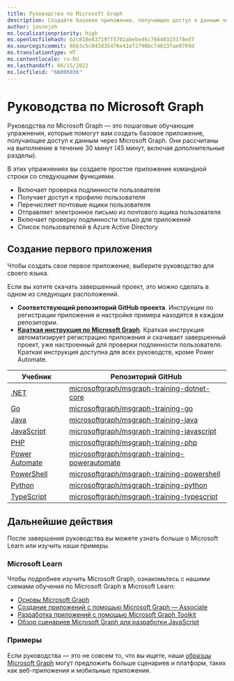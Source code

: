 ```yaml
---
title: Руководства по Microsoft Graph
description: Создайте базовое приложение, получающее доступ к данным через Microsoft Graph за 30 минут, благодаря пошаговому руководству по Microsoft Graph.
author: jasonjoh
ms.localizationpriority: high
ms.openlocfilehash: b2c810e437197f5702abebe46c76648315178ed7
ms.sourcegitcommit: 6bb3c5c043d35476e41ef2790bcf4813fae0769d
ms.translationtype: HT
ms.contentlocale: ru-RU
ms.lasthandoff: 06/15/2022
ms.locfileid: "66095036"
---
```

# <a name="microsoft-graph-tutorials"></a>Руководства по Microsoft Graph

Руководства по Microsoft Graph — это пошаговые обучающие упражнения, которые помогут вам создать базовое приложение, получающее доступ к данным через Microsoft Graph. Они рассчитаны на выполнение в течение 30 минут (45 минут, включая дополнительные разделы).

В этих упражнениях вы создаете простое приложение командной строки со следующими функциями.

- Включает проверка подлинности пользователя
- Получает доступ к профилю пользователя
- Перечисляет почтовые ящики пользователя
- Отправляет электронное письмо из почтового ящика пользователя
- Включает проверку подлинности только для приложений
- Список пользователей в Azure Active Directory

## <a name="build-your-first-app"></a>Создание первого приложения

Чтобы создать свое первое приложение, выберите руководство для своего языка.

Если вы хотите скачать завершенный проект, это можно сделать в одном из следующих расположений.

- **Соответствующий репозиторий GitHub проекта**. Инструкции по регистрации приложения и настройке примера находятся в каждом репозитории.
- **[Краткая инструкция по Microsoft Graph](https://developer.microsoft.com/graph/quick-start)**. Краткая инструкция автоматизирует регистрацию приложения и скачивает завершенный проект, уже настроенный для проверки подлинности пользователя. Краткая инструкция доступна для всех руководств, кроме Power Automate.

| Учебник | Репозиторий GitHub |
|----------|-------------------|
| [.NET](/graph/tutorials/dotnet) | [microsoftgraph/msgraph-training-dotnet-core](https://github.com/microsoftgraph/msgraph-training-dotnet-core) |
| [Go](/graph/tutorials/go) | [microsoftgraph/msgraph-training-go](https://github.com/microsoftgraph/msgraph-training-go) |
| [Java](/graph/tutorials/java) | [microsoftgraph/msgraph-training-java](https://github.com/microsoftgraph/msgraph-training-java) |
| [JavaScript](/graph/tutorials/javascript) | [microsoftgraph/msgraph-training-javascript](https://github.com/microsoftgraph/msgraph-training-javascript) |
| [PHP](/graph/tutorials/php) | [microsoftgraph/msgraph-training-php](https://github.com/microsoftgraph/msgraph-training-php) |
| [Power Automate](/graph/tutorials/power-automate) | [microsoftgraph/msgraph-training-powerautomate](https://github.com/microsoftgraph/msgraph-training-powerautomate) |
| [PowerShell](/graph/tutorials/powershell) | [microsoftgraph/msgraph-training-powershell](https://github.com/microsoftgraph/msgraph-training-powershell) |
| [Python](/graph/tutorials/python) | [microsoftgraph/msgraph-training-python](https://github.com/microsoftgraph/msgraph-training-python) |
| [TypeScript](/graph/tutorials/typescript) | [microsoftgraph/msgraph-training-typescript](https://github.com/microsoftgraph/msgraph-training-typescript) |


## <a name="next-steps"></a>Дальнейшие действия

После завершения руководства вы можете узнать больше о Microsoft Learn или изучить наши примеры.

### <a name="microsoft-learn"></a>Microsoft Learn

Чтобы подробнее изучить Microsoft Graph, ознакомьтесь с нашими схемами обучения по Microsoft Graph в Microsoft Learn:

- [Основы Microsoft Graph](/learn/paths/m365-msgraph-fundamentals)
- [Создание приложений с помощью Microsoft Graph — Associate](/learn/paths/m365-msgraph-associate)
- [Разработка приложений с помощью Microsoft Graph Toolkit](/learn/paths/m365-msgraph-toolkit)
- [Обзор сценариев Microsoft Graph для разработки JavaScript](/learn/paths/m365-msgraph-scenarios)

### <a name="samples"></a>Примеры

Если руководства — это не совсем то, что вы ищете, наши [образцы Microsoft Graph](/samples/browse/?products=ms-graph) могут предложить больше сценариев и платформ, таких как веб-приложения и мобильные приложения.
